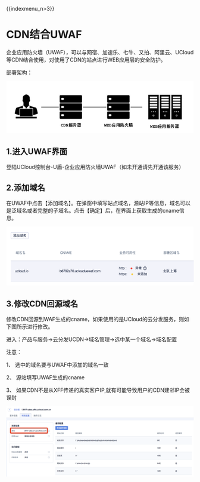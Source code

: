{{indexmenu_n>3}}

# CDN结合UWAF

企业应用防火墙（UWAF），可以与网宿、加速乐、七牛、又拍、阿里云、UCloud等CDN结合使用，对使用了CDN的站点进行WEB应用层的安全防护。

部署架构：

![](/images/common/cdn.png)

## 1.进入UWAF界面

登陆UCloud控制台-U盾-企业应用防火墙UWAF（如未开通请先开通该服务）

## 2.添加域名

在UWAF中点击【添加域名】。在弹窗中填写站点域名，源站IP等信息，域名可以是泛域名或者完整的子域名。点击【确定】后，在界面上获取生成的cname信息。

![waf32.png](/images/common/waf32.png)

## 3.修改CDN回源域名

修改CDN回源到WAF生成的cname，如果使用的是UCloud的云分发服务，则如下图所示进行修改。

进入：产品与服务-\>云分发UCDN-\>域名管理-\>选中某一个域名-\>域名配置

注意：

1、 选中的域名要与UWAF中添加的域名一致

2、 源站填写UWAF生成的cname

3、 如果CDN不是从XFF传递的真实客户IP,就有可能导致用户的CDN建邻IP会被误封

![](/images/common/cdn域名.png)
